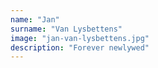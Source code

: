 ```yaml
---
name: "Jan"
surname: "Van Lysbettens"
image: "jan-van-lysbettens.jpg"
description: "Forever newlywed"
---
```

